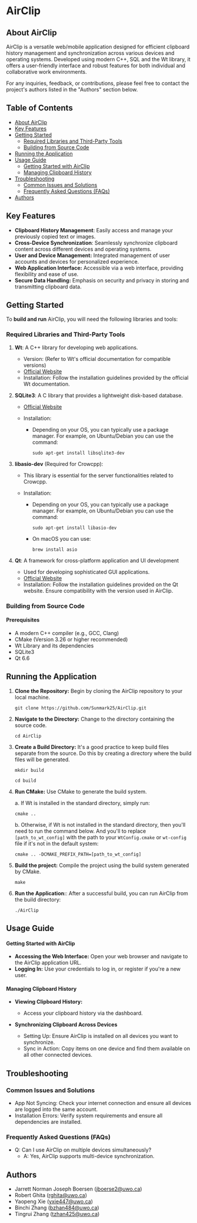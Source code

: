 # AirClip

## About AirClip

AirClip is a versatile web/mobile application designed for efficient clipboard history management
and synchronization across various devices and operating systems. Developed using modern C++, SQL and the Wt library,
it offers a user-friendly interface and robust features for both individual and collaborative work environments.

For any inquiries, feedback, or contributions, please feel free to contact the project's authors listed in the "Authors" section below.

## Table of Contents
- [About AirClip](#markdown-header-about-airclip)
- [Key Features](#markdown-header-key-features)
- [Getting Started](#markdown-header-getting-started)
   - [Required Libraries and Third-Party Tools](#markdown-header-required-libraries-and-third-party-tools)
   - [Building from Source Code](#markdown-header-building-from-source-code)
- [Running the Application](#markdown-header-running-the-application)
- [Usage Guide](#markdown-header-usage-guide)
   - [Getting Started with AirClip](#markdown-header-getting-started-with-airclip)
   - [Managing Clipboard History](#markdown-header-managing-clipboard-history)
- [Troubleshooting](#markdown-header-troubleshooting)
   - [Common Issues and Solutions](#markdown-header-common-issues-and-solution)
   - [Frequently Asked Questions (FAQs)](#markdown-header-frequently-asked-questions-(faqs))
- [Authors](#markdown-header-authors)

## Key Features
- **Clipboard History Management**: Easily access and manage your previously copied text or images.
- **Cross-Device Synchronization**: Seamlessly synchronize clipboard content across different devices and operating systems.
- **User and Device Management:** Integrated management of user accounts and devices for personalized experience.
- **Web Application Interface:** Accessible via a web interface, providing flexibility and ease of use.
- **Secure Data Handling:** Emphasis on security and privacy in storing and transmitting clipboard data.

## Getting Started

To **build and run** AirClip, you will need the following libraries and tools:

### Required Libraries and Third-Party Tools

1. **Wt**: A C++ library for developing web applications.
   - Version: (Refer to Wt's official documentation for compatible versions)
   - [Official Website](https://www.webtoolkit.eu/wt)
   - Installation: Follow the installation guidelines provided by the official Wt documentation.

2. **SQLite3**: A C library that provides a lightweight disk-based database.
   - [Official Website](https://www.sqlite.org/)
   - Installation:
     
     - Depending on your OS, you can typically use a package manager. For example, on Ubuntu/Debian you can use the command:
       ```
       sudo apt-get install libsqlite3-dev
       ```
       
3. **libasio-dev** (Required for Crowcpp):
   - This library is essential for the server functionalities related to Crowcpp.
   - Installation:

     - Depending on your OS, you can typically use a package manager. For example, on Ubuntu/Debian you can use the command:
       ```
       sudo apt-get install libasio-dev
       ```
       
     - On macOS you can use:
       ```
       brew install asio
       ```
       
4. **Qt**: A framework for cross-platform application and UI development
   - Used for developing sophisticated GUI applications.
   - [Official Website](https://www.qt.io/)
   - Installation: Follow the installation guidelines provided on the Qt website. Ensure compatibility with the version used in AirClip.

### Building from Source Code

#### Prerequisites
- A modern C++ compiler (e.g., GCC, Clang)
- CMake (Version 3.26 or higher recommended)
- Wt Library and its dependencies
- SQLite3
- Qt 6.6

## Running the Application
1. **Clone the Repository:** Begin by cloning the AirClip repository to your local machine.
    ```
    git clone https://github.com/Sunmark25/AirClip.git
    ```
   
2. **Navigate to the Directory:** Change to the directory containing the source code.
    ```
    cd AirClip
    ```
   
3. **Create a Build Directory:** It's a good practice to keep build files separate from the source. Do this by creating a directory where the build files will be generated.
    ```
    mkdir build
    ```
    ```
    cd build
    ```
   
4. **Run CMake:** Use CMake to generate the build system.

   a. If Wt is installed in the standard directory, simply run:
    ```
    cmake ..
    ```

   b. Otherwise, if Wt is not installed in the standard directory, then you'll need to run the command below. And you'll to replace `[path_to_wt_config]` with the path to your `WtConfig.cmake` or `wt-config` file if it's not in the default system:
    ```
    cmake .. -DCMAKE_PREFIX_PATH=[path_to_wt_config]
    ``` 
   
5. **Build the project:** Compile the project using the build system generated by CMake.
    ```
    make
    ```
6. **Run the Application:**: After a successful build, you can run AirClip from the build directory:
    ```
    ./AirClip
    ```
   
## Usage Guide

#### Getting Started with AirClip
- **Accessing the Web Interface:** Open your web browser and navigate to the AirClip application URL.
- **Logging In:** Use your credentials to log in, or register if you're a new user.

#### Managing Clipboard History
- **Viewing Clipboard History:**
   - Access your clipboard history via the dashboard.

- **Synchronizing Clipboard Across Devices**
   - Setting Up: Ensure AirClip is installed on all devices you want to synchronize.
   - Sync in Action: Copy items on one device and find them available on all other connected devices.

## Troubleshooting

### Common Issues and Solutions
- App Not Syncing: Check your internet connection and ensure all devices are logged into the same account.
- Installation Errors: Verify system requirements and ensure all dependencies are installed.

### Frequently Asked Questions (FAQs)
- Q: Can I use AirClip on multiple devices simultaneously?
   - A: Yes, AirClip supports multi-device synchronization.

## Authors
- Jarrett Norman Joseph Boersen (jboerse2@uwo.ca)
- Robert Ghita (rghita@uwo.ca)
- Yaopeng Xie (yxie447@uwo.ca)
- Binchi Zhang (bzhan484@uwo.ca)
- Tingrui Zhang (tzhan425@uwo.ca)